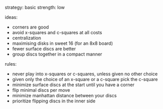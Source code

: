strategy: basic
strength: low

ideas:
- corners are good
- avoid x-squares and c-squares at all costs
- centralization
- maximising disks in sweet 16 (for an 8x8 board)
- fewer surface discs are better
- group discs together in a compact manner

rules:
- never play into x-squares or c-squares, unless given no other choice
- given only the choice of an x-square or a c-square pick the c-square
- minimize surface discs at the start until you have a corner
- flip minimal discs per move
- minimize manhattan distance between your discs
- prioritize flipping discs in the inner side

